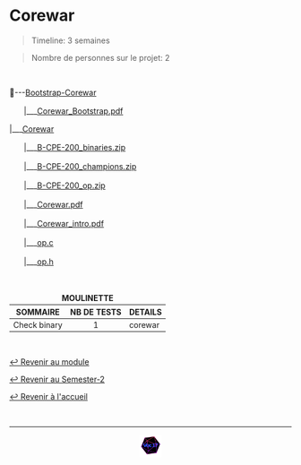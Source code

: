 # Corewar

> Timeline: 3 semaines

> Nombre de personnes sur le projet: 2

<br>

📂---[Bootstrap-Corewar](https://github.com/Studio-17/Epitech-Subjects/tree/main/Semester-2/B-CPE-200/Corewar/Bootstrap-Corewar)

ㅤㅤ|\_\_\_[Corewar_Bootstrap.pdf](https://github.com/Studio-17/Epitech-Subjects/blob/main/Semester-2/B-CPE-200/Corewar/Bootstrap-Corewar/Corewar_Bootstrap.pdf)

|\_\_\_[Corewar](https://github.com/Studio-17/Epitech-Subjects/tree/main/Semester-2/B-CPE-200/Corewar/Corewar)

ㅤㅤ|\_\_\_[B-CPE-200_binaries.zip](https://github.com/Studio-17/Epitech-Subjects/blob/main/Semester-2/B-CPE-200/Corewar/Corewar/B-CPE-200_binaries.zip)

ㅤㅤ|\_\_\_[B-CPE-200_champions.zip](https://github.com/Studio-17/Epitech-Subjects/blob/main/Semester-2/B-CPE-200/Corewar/Corewar/B-CPE-200_champions.zip)

ㅤㅤ|\_\_\_[B-CPE-200_op.zip](https://github.com/Studio-17/Epitech-Subjects/blob/main/Semester-2/B-CPE-200/Corewar/Corewar/B-CPE-200_op.zip)

ㅤㅤ|\_\_\_[Corewar.pdf](https://github.com/Studio-17/Epitech-Subjects/blob/main/Semester-2/B-CPE-200/Corewar/Corewar/Corewar.pdf)

ㅤㅤ|\_\_\_[Corewar_intro.pdf](https://github.com/Studio-17/Epitech-Subjects/blob/main/Semester-2/B-CPE-200/Corewar/Corewar/Corewar_intro.pdf)

ㅤㅤ|\_\_\_[op.c](https://github.com/Studio-17/Epitech-Subjects/blob/main/Semester-2/B-CPE-200/Corewar/Corewar/op.c)

ㅤㅤ|\_\_\_[op.h](https://github.com/Studio-17/Epitech-Subjects/blob/main/Semester-2/B-CPE-200/Corewar/Corewar/op.h)


<br>


<table align="center">
    <thead>
        <tr>
            <td colspan="3" align="center"><strong>MOULINETTE</strong></td>
        </tr>
        <tr>
            <th>SOMMAIRE</th>
            <th>NB DE TESTS</th>
            <th>DETAILS</th>
        </tr>
    </thead>
    <tbody>
        <tr>
            <td rowspan="1">Check binary</td>
            <td rowspan="1" style="text-align: center;">1</td>
            <td>corewar
        </tr>
	</tbody>
</table>

<br>

[↩️ Revenir au module](https://github.com/Studio-17/Epitech-Subjects/blob/main/Semester-2/B-CPE-200)

[↩️ Revenir au Semester-2](https://github.com/Studio-17/Epitech-Subjects/blob/main/Semester-2)

[↩️ Revenir à l'accueil](https://github.com/Studio-17/Epitech-Subjects/)

<br>

---

<div align="center">

<a href="https://github.com/Studio-17" target="_blank"><img src="../../../assets/voc17.gif" width="40"></a>

</div>